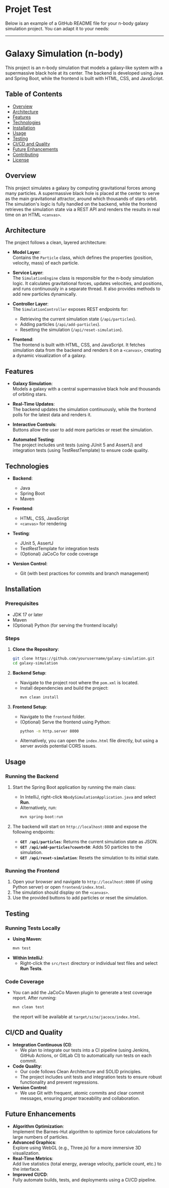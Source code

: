 # Projet Test
Below is an example of a GitHub README file for your n-body galaxy simulation project. You can adapt it to your needs:

---

# Galaxy Simulation (n-body)

This project is an n-body simulation that models a galaxy-like system with a supermassive black hole at its center. The backend is developed using Java and Spring Boot, while the frontend is built with HTML, CSS, and JavaScript.

## Table of Contents

- [Overview](#overview)
- [Architecture](#architecture)
- [Features](#features)
- [Technologies](#technologies)
- [Installation](#installation)
- [Usage](#usage)
- [Testing](#testing)
- [CI/CD and Quality](#cicd-and-quality)
- [Future Enhancements](#future-enhancements)
- [Contributing](#contributing)
- [License](#license)

## Overview

This project simulates a galaxy by computing gravitational forces among many particles. A supermassive black hole is placed at the center to serve as the main gravitational attractor, around which thousands of stars orbit. The simulation's logic is fully handled on the backend, while the frontend retrieves the simulation state via a REST API and renders the results in real time on an HTML `<canvas>`.

## Architecture

The project follows a clean, layered architecture:

- **Model Layer**:  
  Contains the `Particle` class, which defines the properties (position, velocity, mass) of each particle.

- **Service Layer**:  
  The `SimulationEngine` class is responsible for the n-body simulation logic. It calculates gravitational forces, updates velocities, and positions, and runs continuously in a separate thread. It also provides methods to add new particles dynamically.

- **Controller Layer**:  
  The `SimulationController` exposes REST endpoints for:
  - Retrieving the current simulation state (`/api/particles`).
  - Adding particles (`/api/add-particles`).
  - Resetting the simulation (`/api/reset-simulation`).

- **Frontend**:  
  The frontend is built with HTML, CSS, and JavaScript. It fetches simulation data from the backend and renders it on a `<canvas>`, creating a dynamic visualization of a galaxy.

## Features

- **Galaxy Simulation**:  
  Models a galaxy with a central supermassive black hole and thousands of orbiting stars.

- **Real-Time Updates**:  
  The backend updates the simulation continuously, while the frontend polls for the latest data and renders it.

- **Interactive Controls**:  
  Buttons allow the user to add more particles or reset the simulation.

- **Automated Testing**:  
  The project includes unit tests (using JUnit 5 and AssertJ) and integration tests (using TestRestTemplate) to ensure code quality.

## Technologies

- **Backend**:
  - Java
  - Spring Boot
  - Maven

- **Frontend**:
  - HTML, CSS, JavaScript
  - `<canvas>` for rendering

- **Testing**:
  - JUnit 5, AssertJ
  - TestRestTemplate for integration tests
  - (Optional) JaCoCo for code coverage

- **Version Control**:
  - Git (with best practices for commits and branch management)

## Installation

### Prerequisites

- JDK 17 or later
- Maven
- (Optional) Python (for serving the frontend locally)

### Steps

1. **Clone the Repository**:
   ```bash
   git clone https://github.com/yourusername/galaxy-simulation.git
   cd galaxy-simulation
   ```

2. **Backend Setup**:
   - Navigate to the project root where the `pom.xml` is located.
   - Install dependencies and build the project:
     ```bash
     mvn clean install
     ```

3. **Frontend Setup**:
   - Navigate to the `frontend` folder.
   - (Optional) Serve the frontend using Python:
     ```bash
     python -m http.server 8000
     ```
   - Alternatively, you can open the `index.html` file directly, but using a server avoids potential CORS issues.

## Usage

### Running the Backend

1. Start the Spring Boot application by running the main class:
   - In IntelliJ, right-click `NbodySimulationApplication.java` and select **Run**.
   - Alternatively, run:
     ```bash
     mvn spring-boot:run
     ```

2. The backend will start on `http://localhost:8080` and expose the following endpoints:
   - **`GET /api/particles`**: Returns the current simulation state as JSON.
   - **`GET /api/add-particles?count=50`**: Adds 50 particles to the simulation.
   - **`GET /api/reset-simulation`**: Resets the simulation to its initial state.

### Running the Frontend

1. Open your browser and navigate to `http://localhost:8000` (if using Python server) or open `frontend/index.html`.
2. The simulation should display on the `<canvas>`.
3. Use the provided buttons to add particles or reset the simulation.

## Testing

### Running Tests Locally

- **Using Maven**:
  ```bash
  mvn test
  ```
- **Within IntelliJ**:
  - Right-click the `src/test` directory or individual test files and select **Run Tests**.

### Code Coverage

- You can add the JaCoCo Maven plugin to generate a test coverage report. After running:
  ```bash
  mvn clean test
  ```
  the report will be available at `target/site/jacoco/index.html`.

## CI/CD and Quality

- **Integration Continuous (CI)**:
  - We plan to integrate our tests into a CI pipeline (using Jenkins, GitHub Actions, or GitLab CI) to automatically run tests on each commit.
- **Code Quality**:
  - Our code follows Clean Architecture and SOLID principles.
  - The project includes unit tests and integration tests to ensure robust functionality and prevent regressions.
- **Version Control**:
  - We use Git with frequent, atomic commits and clear commit messages, ensuring proper traceability and collaboration.

## Future Enhancements

- **Algorithm Optimization**:  
  Implement the Barnes-Hut algorithm to optimize force calculations for large numbers of particles.
- **Advanced Graphics**:  
  Explore using WebGL (e.g., Three.js) for a more immersive 3D visualization.
- **Real-Time Metrics**:  
  Add live statistics (total energy, average velocity, particle count, etc.) to the interface.
- **Improved CI/CD**:  
  Fully automate builds, tests, and deployments using a CI/CD pipeline.




